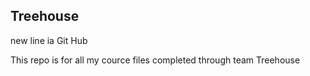 ## Treehouse

new line ia Git Hub

This repo is for all my cource files completed through team Treehouse

